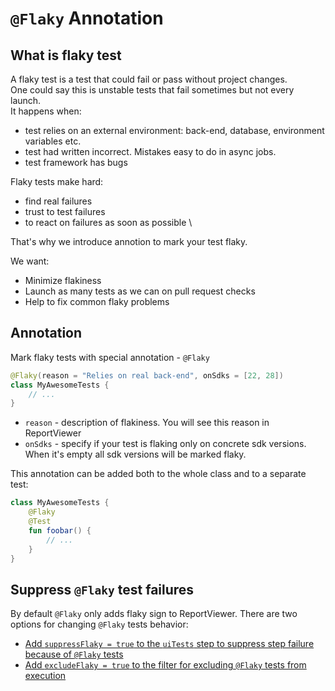 # `@Flaky` Annotation

## What is flaky test

A flaky test is a test that could fail or pass without project changes.\
One could say this is unstable tests that fail sometimes but not every launch.\
It happens when: 
- test relies on an external environment: back-end, database, environment variables etc.
- test had written incorrect. Mistakes easy to do in async jobs.
- test framework has bugs

Flaky tests make hard:
- find real failures
- trust to test failures
- to react on failures as soon as possible \

That's why we introduce annotion to mark your test flaky. 

We want:
- Minimize flakiness
- Launch as many tests as we can on pull request checks
- Help to fix common flaky problems

## Annotation

Mark flaky tests with special annotation - `@Flaky`

```kotlin
@Flaky(reason = "Relies on real back-end", onSdks = [22, 28])
class MyAwesomeTests {
    // ...
}
```

- `reason` - description of flakiness. You will see this reason in ReportViewer
- `onSdks` - specify if your test is flaking only on concrete sdk versions. When it's empty all sdk versions will be marked flaky.

This annotation can be added both to the whole class and to a separate test:

```kotlin
class MyAwesomeTests {
    @Flaky
    @Test
    fun foobar() {
        // ...
    }
}
```

## Suppress `@Flaky` test failures

By default `@Flaky` only adds flaky sign to ReportViewer.
There are two options for changing `@Flaky` tests behavior:
- [Add `suppressFlaky = true` to the `uiTests` step to suppress step failure because of `@Flaky` tests](../projects/CiSteps.md#ui-tests)
- [Add `excludeFlaky = true` to the filter for excluding `@Flaky` tests from execution](md#filter-flaky-tests)
